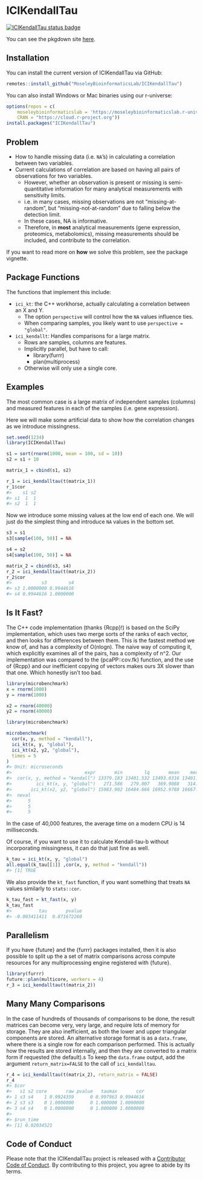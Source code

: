 
<!-- README.md is generated from README.Rmd. Please edit that file -->

# ICIKendallTau

<!-- badges: start -->

[![ICIKendallTau status
badge](https://moseleybioinformaticslab.r-universe.dev/badges/ICIKendallTau)](https://moseleybioinformaticslab.r-universe.dev)
<!-- badges: end -->

You can see the pkgdown site
[here](https://moseleybioinformaticslab.github.io/ICIKendallTau).

## Installation

You can install the current version of ICIKendallTau via GitHub:

``` r
remotes::install_github("MoseleyBioinformaticsLab/ICIKendallTau")
```

You can also install Windows or Mac binaries using our r-universe:

``` r
options(repos = c(
    moseleybioinformaticslab = 'https://moseleybioinformaticslab.r-universe.dev',
    CRAN = "https://cloud.r-project.org"))
install.packages("ICIKendallTau")
```

## Problem

- How to handle missing data (i.e. `NA`’s) in calculating a correlation
  between two variables.
- Current calculations of correlation are based on having all pairs of
  observations for two variables.
  - However, whether an observation is present or missing is
    semi-quantitative information for many analytical measurements with
    sensitivity limits.
  - i.e. in many cases, missing observations are not
    “missing-at-random”, but “missing-not-at-random” due to falling
    below the detection limit.
  - In these cases, NA is informative.
  - Therefore, in **most** analytical measurements (gene expression,
    proteomics, metabolomics), missing measurements should be included,
    and contribute to the correlation.

If you want to read more on **how** we solve this problem, see the
package vignette.

## Package Functions

The functions that implement this include:

- `ici_kt`: the C++ workhorse, actually calculating a correlation
  between an X and Y.
  - The option `perspective` will control how the `NA` values influence
    ties.
  - When comparing samples, you likely want to use
    `perspective = "global"`.
- `ici_kendallt`: Handles comparisons for a large matrix.
  - Rows are samples, columns are features.
  - Implicitly parallel, but have to call:
    - library(furrr)
    - plan(multiprocess)
  - Otherwise will only use a single core.

## Examples

The most common case is a large matrix of independent samples (columns)
and measured features in each of the samples (i.e. gene expression).

Here we will make some artificial data to show how the correlation
changes as we introduce missingness.

``` r
set.seed(1234)
library(ICIKendallTau)

s1 = sort(rnorm(1000, mean = 100, sd = 10))
s2 = s1 + 10 

matrix_1 = cbind(s1, s2)

r_1 = ici_kendalltau(t(matrix_1))
r_1$cor
#>    s1 s2
#> s1  1  1
#> s2  1  1
```

Now we introduce some missing values at the low end of each one. We will
just do the simplest thing and introduce `NA` values in the bottom set.

``` r
s3 = s1
s3[sample(100, 50)] = NA

s4 = s2
s4[sample(100, 50)] = NA

matrix_2 = cbind(s3, s4)
r_2 = ici_kendalltau(t(matrix_2))
r_2$cor
#>           s3        s4
#> s3 1.0000000 0.9944616
#> s4 0.9944616 1.0000000
```

## Is It Fast?

The C++ code implementation (thanks {Rcpp}!) is based on the SciPy
implementation, which uses two merge sorts of the ranks of each vector,
and then looks for differences between them. This is the fastest method
we know of, and has a complexity of O(nlogn). The naive way of computing
it, which explicitly examines all of the pairs, has a complexity of n^2.
Our implementation was compared to the {pcaPP::cov.fk} function, and the
use of {Rcpp} and our inefficient copying of vectors makes ours 3X
slower than that one. Which honestly isn’t too bad.

``` r
library(microbenchmark)
x = rnorm(1000)
y = rnorm(1000)

x2 = rnorm(40000)
y2 = rnorm(40000)

library(microbenchmark)

microbenchmark(
  cor(x, y, method = "kendall"),
  ici_kt(x, y, "global"),
  ici_kt(x2, y2, "global"),
  times = 5
)
#> Unit: microseconds
#>                           expr       min        lq       mean    median        uq       max
#>  cor(x, y, method = "kendall") 13379.183 13401.532 13493.0316 13401.829 13595.070 13687.544
#>         ici_kt(x, y, "global")   271.586   279.007   369.9088   314.779   357.086   627.086
#>       ici_kt(x2, y2, "global") 15983.902 16484.666 16952.9788 16667.885 17124.932 18503.509
#>  neval
#>      5
#>      5
#>      5
```

In the case of 40,000 features, the average time on a modern CPU is 14
milliseconds.

Of course, if you want to use it to calculate Kendall-tau-b without
incorporating missingness, it can do that just fine as well.

``` r
k_tau = ici_kt(x, y, "global")
all.equal(k_tau[[1]] ,cor(x, y, method = "kendall"))
#> [1] TRUE
```

We also provide the `kt_fast` function, if you want something that
treats `NA` values similarly to `stats::cor`.

``` r
k_tau_fast = kt_fast(x, y)
k_tau_fast
#>          tau       pvalue 
#> -0.003411411  0.871672260
```

## Parallelism

If you have {future} and the {furrr} packages installed, then it is also
possible to split up the a set of matrix comparisons across compute
resources for any multiprocessing engine registered with {future}.

``` r
library(furrr)
future::plan(multicore, workers = 4)
r_3 = ici_kendalltau(t(matrix_2))
```

## Many Many Comparisons

In the case of hundreds of thousands of comparisons to be done, the
result matrices can become very, very large, and require lots of memory
for storage. They are also inefficient, as both the lower and upper
triangular components are stored. An alternative storage format is as a
`data.frame`, where there is a single row for each comparison performed.
This is actually how the results are stored internally, and then they
are converted to a matrix form if requested (the default).s To keep the
`data.frame` output, add the argument `return_matrix=FALSE` to the call
of `ici_kendalltau`.

``` r
r_4 = ici_kendalltau(t(matrix_2), return_matrix = FALSE)
r_4
#> $cor
#>   s1 s2 core       raw pvalue   taumax       cor
#> 1 s3 s4    1 0.9924359      0 0.997963 0.9944616
#> 2 s3 s3    0 1.0000000      0 1.000000 1.0000000
#> 3 s4 s4    0 1.0000000      0 1.000000 1.0000000
#> 
#> $run_time
#> [1] 0.02034521
```

## Code of Conduct

Please note that the ICIKendallTau project is released with a
[Contributor Code of
Conduct](https://contributor-covenant.org/version/2/0/CODE_OF_CONDUCT.html).
By contributing to this project, you agree to abide by its terms.
